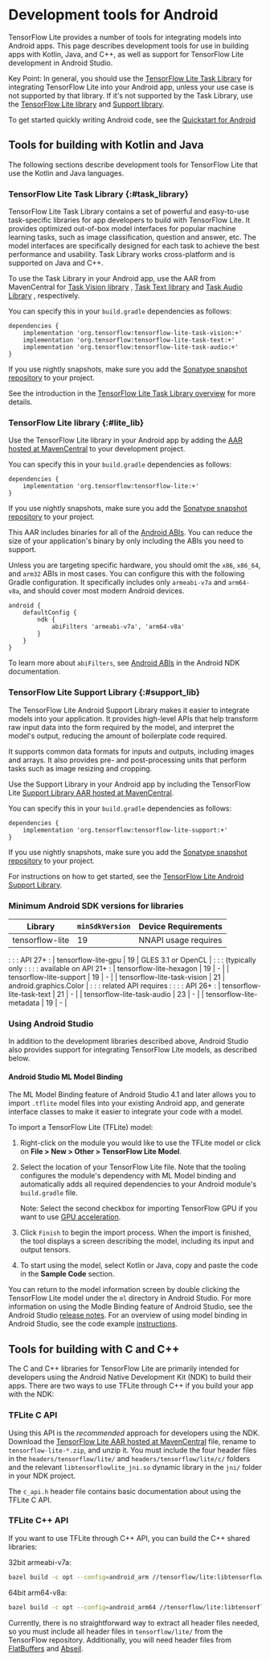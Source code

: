 # Development tools for Android

TensorFlow Lite provides a number of tools for integrating models into Android
apps. This page describes development tools for use in building apps with
Kotlin, Java, and C++, as well as support for TensorFlow Lite development in
Android Studio.

Key Point: In general, you should use the [TensorFlow Lite Task
Library](#task_library) for integrating TensorFlow Lite into your Android app,
unless your use case is not supported by that library. If it's not supported by
the Task Library, use the [TensorFlow Lite library](#lite_lib) and [Support
library](#support_lib).

To get started quickly writing Android code, see the
[Quickstart for Android](../android/quickstart)


## Tools for building with Kotlin and Java

The following sections describe development tools for TensorFlow Lite that use
the Kotlin and Java languages.

### TensorFlow Lite Task Library {:#task_library}

TensorFlow Lite Task Library contains a set of powerful and easy-to-use
task-specific libraries for app developers to build with TensorFlow Lite.
It provides optimized out-of-box model interfaces for popular machine learning
tasks, such as image classification, question and answer, etc. The model
interfaces are specifically designed for each task to achieve the best
performance and usability. Task Library works cross-platform and is supported on
Java and C++.

To use the Task Library in your Android app, use the AAR from MavenCentral for
[Task Vision library](https://search.maven.org/artifact/org.tensorflow/tensorflow-lite-task-vision)
,
[Task Text library](https://search.maven.org/artifact/org.tensorflow/tensorflow-lite-task-text)
and
[Task Audio Library](https://search.maven.org/artifact/org.tensorflow/tensorflow-lite-task-audio)
, respectively.

You can specify this in your `build.gradle` dependencies as follows:

```build
dependencies {
    implementation 'org.tensorflow:tensorflow-lite-task-vision:+'
    implementation 'org.tensorflow:tensorflow-lite-task-text:+'
    implementation 'org.tensorflow:tensorflow-lite-task-audio:+'
}
```

If you use nightly snapshots, make sure you add the
[Sonatype snapshot repository](./lite_build#use_nightly_snapshots) to your
project.

See the introduction in the
[TensorFlow Lite Task Library overview](../inference_with_metadata/task_library/overview.md)
for more details.

### TensorFlow Lite library {:#lite_lib}

Use the TensorFlow Lite library in your Android app by adding the
[AAR hosted at MavenCentral](https://search.maven.org/artifact/org.tensorflow/tensorflow-lite)
to your development project.

You can specify this in your `build.gradle` dependencies as follows:

```build
dependencies {
    implementation 'org.tensorflow:tensorflow-lite:+'
}
```

If you use nightly snapshots, make sure you add the
[Sonatype snapshot repository](./lite_build#use_nightly_snapshots) to your
project.

This AAR includes binaries for all of the
[Android ABIs](https://developer.android.com/ndk/guides/abis). You can reduce
the size of your application's binary by only including the ABIs you need to
support.

Unless you are targeting specific hardware, you should omit the `x86`, `x86_64`,
and `arm32` ABIs in most cases. You can configure this with the following Gradle
configuration. It specifically includes only `armeabi-v7a` and `arm64-v8a`, and
should cover most modern Android devices.

```build
android {
    defaultConfig {
        ndk {
            abiFilters 'armeabi-v7a', 'arm64-v8a'
        }
    }
}
```

To learn more about `abiFilters`, see
[Android ABIs](https://developer.android.com/ndk/guides/abis)
in the Android NDK documentation.

### TensorFlow Lite Support Library {:#support_lib}

The TensorFlow Lite Android Support Library makes it easier to integrate models
into your application. It provides high-level APIs that help transform raw input
data into the form required by the model, and interpret the model's output,
reducing the amount of boilerplate code required.

It supports common data formats for inputs and outputs, including images and
arrays. It also provides pre- and post-processing units that perform tasks such
as image resizing and cropping.

Use the Support Library in your Android app by including the TensorFlow Lite
[Support Library AAR hosted at MavenCentral](https://search.maven.org/artifact/org.tensorflow/tensorflow-lite-support).

You can specify this in your `build.gradle` dependencies as follows:

```build
dependencies {
    implementation 'org.tensorflow:tensorflow-lite-support:+'
}
```

If you use nightly snapshots, make sure you add the
[Sonatype snapshot repository](./lite_build#use_nightly_snapshots) to your
project.

For instructions on how to get started, see the
[TensorFlow Lite Android Support Library](../inference_with_metadata/lite_support.md).

### Minimum Android SDK versions for libraries

| Library                     | `minSdkVersion` | Device Requirements    |
| --------------------------- | --------------- | ---------------------- |
| tensorflow-lite             | 19              | NNAPI usage requires   |
:                             :                 : API 27+                :
| tensorflow-lite-gpu         | 19              | GLES 3.1 or OpenCL     |
:                             :                 : (typically only        :
:                             :                 : available on API 21+   :
| tensorflow-lite-hexagon     | 19              | -                      |
| tensorflow-lite-support     | 19              | -                      |
| tensorflow-lite-task-vision | 21              | android.graphics.Color |
:                             :                 : related API requires   :
:                             :                 : API 26+                :
| tensorflow-lite-task-text   | 21              | -                      |
| tensorflow-lite-task-audio  | 23              | -                      |
| tensorflow-lite-metadata    | 19              | -                      |

### Using Android Studio

In addition to the development libraries described above, Android Studio
also provides support for integrating TensorFlow Lite models, as described
below.

#### Android Studio ML Model Binding

The ML Model Binding feature of Android Studio 4.1 and later allows you to
import `.tflite` model files into your existing Android app, and generate
interface classes to make it easier to integrate your code with a model.

To import a TensorFlow Lite (TFLite) model:

1.  Right-click on the module you would like to use the TFLite model or click on
    **File > New > Other > TensorFlow Lite Model**.

1.  Select the location of your TensorFlow Lite file. Note that the tooling
    configures the module's dependency with ML Model binding and
    automatically adds all required dependencies to your Android module's
    `build.gradle` file.

    Note: Select the second checkbox for importing TensorFlow GPU if you
    want to use [GPU acceleration](../performance/gpu).

1.  Click `Finish` to begin the import process. When the import is finished, the
    tool displays a screen describing the model, including its input and output
    tensors.

1.  To start using the model, select Kotlin or Java, copy and paste the code
    in the **Sample Code** section.

You can return to the model information screen by double clicking the TensorFlow
Lite model under the `ml` directory in Android Studio. For more information on
using the Modle Binding feature of Android Studio, see the Android Studio
[release notes](https://developer.android.com/studio/releases#4.1-tensor-flow-lite-models).
For an overview of using model binding in Android Studio, see the code example
[instructions](https://github.com/tensorflow/examples/blob/master/lite/examples/image_classification/android/README.md).


## Tools for building with C and C++

The C and C++ libraries for TensorFlow Lite are primarily intended for
developers using the Android Native Development Kit (NDK) to build their apps.
There are two ways to use TFLite through C++ if you build your app with the NDK:

### TFLite C API

Using this API is the *recommended* approach for developers using the NDK.
Download the
[TensorFlow Lite AAR hosted at MavenCentral](https://search.maven.org/artifact/org.tensorflow/tensorflow/tensorflow-lite)
file, rename to `tensorflow-lite-*.zip`, and unzip it. You must include the four
header files in the `headers/tensorflow/lite/` and `headers/tensorflow/lite/c/`
folders and the relevant `libtensorflowlite_jni.so` dynamic library in the `jni/`
folder in your NDK project.

The `c_api.h` header file contains basic documentation about using the TFLite C
API.

### TFLite C++ API

If you want to use TFLite through C++ API, you can build the C++ shared
libraries:

32bit armeabi-v7a:

```sh
bazel build -c opt --config=android_arm //tensorflow/lite:libtensorflowlite.so
```

64bit arm64-v8a:

```sh
bazel build -c opt --config=android_arm64 //tensorflow/lite:libtensorflowlite.so
```

Currently, there is no straightforward way to extract all header files needed,
so you must include all header files in `tensorflow/lite/` from the TensorFlow
repository. Additionally, you will need header files from
[FlatBuffers](https://github.com/google/flatbuffers) and
[Abseil](https://github.com/abseil/abseil-cpp).
